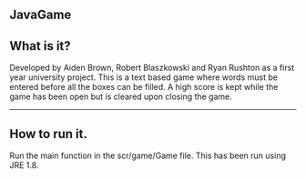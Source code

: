 JavaGame
--------------------------

What is it?
-----------
Developed by Aiden Brown, Robert Blaszkowski and Ryan Rushton as a first year university project.
This is a text based game where words must be entered before all the boxes can be filled. A high score is kept
while the game has been open but is cleared upon closing the game.

----------------------------

How to run it.
--------------
Run the main function in the scr/game/Game file.
This has been run using JRE 1.8.
